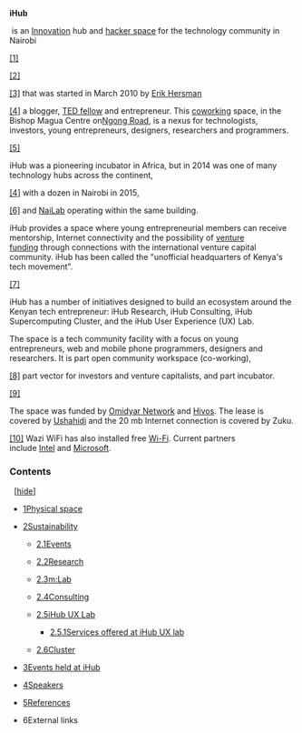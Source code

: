 

**iHub**

 is an [Innovation](https://en.wikipedia.org/wiki/Innovation) hub and [hacker space](https://en.wikipedia.org/wiki/Hacker_space) for the technology community in Nairobi

[[1]](https://en.wikipedia.org/wiki/IHub#cite_note-1)

[[2]](https://en.wikipedia.org/wiki/IHub#cite_note-prnewswire-2)

[[3]](https://en.wikipedia.org/wiki/IHub#cite_note-3) that was started in March 2010 by [Erik Hersman](https://en.wikipedia.org/wiki/Erik_Hersman)

[[4]](https://en.wikipedia.org/wiki/IHub#cite_note-espinoza-wsj-4) a blogger, [TED fellow](https://en.wikipedia.org/wiki/TED_Fellows) and entrepreneur. This [coworking](https://en.wikipedia.org/wiki/Coworking) space, in the Bishop Magua Centre on[Ngong Road](https://en.wikipedia.org/wiki/Ngong_Road), is a nexus for technologists, investors, young entrepreneurs, designers, researchers and programmers.

[[5]](https://en.wikipedia.org/wiki/IHub#cite_note-5)

iHub was a pioneering incubator in Africa, but in 2014 was one of many technology hubs across the continent,

[[4]](https://en.wikipedia.org/wiki/IHub#cite_note-espinoza-wsj-4) with a dozen in Nairobi in 2015,

[[6]](https://en.wikipedia.org/wiki/IHub#cite_note-6) and [NaiLab](https://en.wikipedia.org/wiki/NaiLab) operating within the same building.

iHub provides a space where young entrepreneurial members can receive mentorship, Internet connectivity and the possibility of [venture funding](https://en.wikipedia.org/wiki/Venture_capital_financing) through connections with the international venture capital community. iHub has been called the "unofficial headquarters of Kenya's tech movement".

[[7]](https://en.wikipedia.org/wiki/IHub#cite_note-7)

iHub has a number of initiatives designed to build an ecosystem around the Kenyan tech entrepreneur: iHub Research, iHub Consulting, iHub Supercomputing Cluster, and the iHub User Experience (UX) Lab.

The space is a tech community facility with a focus on young entrepreneurs, web and mobile phone programmers, designers and researchers. It is part open community workspace (co-working),

[[8]](https://en.wikipedia.org/wiki/IHub#cite_note-8) part vector for investors and venture capitalists, and part incubator.

[[9]](https://en.wikipedia.org/wiki/IHub#cite_note-9)

The space was funded by [Omidyar Network](https://en.wikipedia.org/wiki/Omidyar_Network) and [Hivos](https://en.wikipedia.org/wiki/Hivos). The lease is covered by [Ushahidi](https://en.wikipedia.org/wiki/Ushahidi) and the 20 mb Internet connection is covered by Zuku.

[[10]](https://en.wikipedia.org/wiki/IHub#cite_note-10) Wazi WiFi has also installed free [Wi-Fi](https://en.wikipedia.org/wiki/Wi-Fi). Current partners include [Intel](https://en.wikipedia.org/wiki/Intel) and [Microsoft](https://en.wikipedia.org/wiki/Microsoft).

### Contents

  [[hide](https://en.wikipedia.org/wiki/IHub#)] 

- [1Physical space](https://en.wikipedia.org/wiki/IHub#Physical_space)
- [2Sustainability](https://en.wikipedia.org/wiki/IHub#Sustainability)
    - [2.1Events](https://en.wikipedia.org/wiki/IHub#Events)
    - [2.2Research](https://en.wikipedia.org/wiki/IHub#Research)
    - [2.3m:Lab](https://en.wikipedia.org/wiki/IHub#m:Lab)
    - [2.4Consulting](https://en.wikipedia.org/wiki/IHub#Consulting)
    - [2.5iHub UX Lab](https://en.wikipedia.org/wiki/IHub#iHub_UX_Lab)
        - [2.5.1Services offered at iHub UX lab](https://en.wikipedia.org/wiki/IHub#Services_offered_at_iHub_UX_lab)

    - [2.6Cluster](https://en.wikipedia.org/wiki/IHub#Cluster)

- [3Events held at iHub](https://en.wikipedia.org/wiki/IHub#Events_held_at_iHub)
- [4Speakers](https://en.wikipedia.org/wiki/IHub#Speakers)
- [5References](https://en.wikipedia.org/wiki/IHub#References)
- 6External links